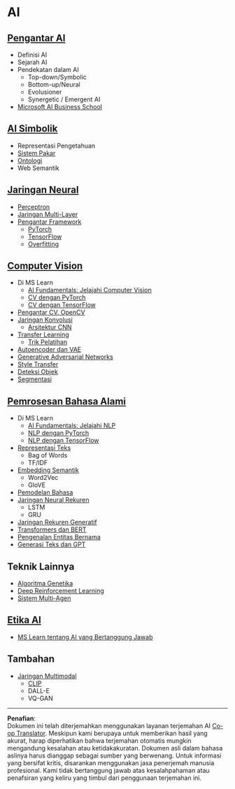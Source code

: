 <!--
CO_OP_TRANSLATOR_METADATA:
{
  "original_hash": "f2f88dbd2debd38e26149b27b1fd272d",
  "translation_date": "2025-08-29T12:51:19+00:00",
  "source_file": "etc/Mindmap.md",
  "language_code": "id"
}
-->
# AI

## [Pengantar AI](https://github.com/microsoft/AI-For-Beginners/blob/main/lessons/1-Intro/README.md)
 - Definisi AI
 - Sejarah AI
 - Pendekatan dalam AI
     - Top-down/Symbolic
     - Bottom-up/Neural
     - Evolusioner
     - Synergetic / Emergent AI
 - [Microsoft AI Business School](https://www.microsoft.com/ai/ai-business-school/?WT.mc_id=academic-77998-cacaste)

## [AI Simbolik](https://github.com/microsoft/AI-For-Beginners/blob/main/lessons/2-Symbolic/README.md)
 - Representasi Pengetahuan
 - [Sistem Pakar](https://github.com/microsoft/AI-For-Beginners/blob/main/lessons/2-Symbolic/Animals.ipynb)
 - [Ontologi](https://github.com/microsoft/AI-For-Beginners/blob/main/lessons/2-Symbolic/FamilyOntology.ipynb)
 - Web Semantik

## [Jaringan Neural](https://github.com/microsoft/AI-For-Beginners/blob/main/lessons/3-NeuralNetworks/README.md)
 - [Perceptron](https://github.com/microsoft/AI-For-Beginners/blob/main/lessons/3-NeuralNetworks/03-Perceptron/README.md)
 - [Jaringan Multi-Layer](https://github.com/microsoft/AI-For-Beginners/blob/main/lessons/3-NeuralNetworks/04-OwnFramework/README.md)
 - [Pengantar Framework](https://github.com/microsoft/AI-For-Beginners/blob/main/lessons/3-NeuralNetworks/05-Frameworks/README.md)
   - [PyTorch](https://github.com/microsoft/AI-For-Beginners/blob/main/lessons/3-NeuralNetworks/05-Frameworks/IntroPyTorch.ipynb)
   - [TensorFlow](https://github.com/microsoft/AI-For-Beginners/blob/main/lessons/3-NeuralNetworks/05-Frameworks/IntroKerasTF.md)
   - [Overfitting](https://github.com/microsoft/AI-For-Beginners/blob/main/lessons/3-NeuralNetworks/05-Frameworks/Overfitting.md)

## [Computer Vision](https://github.com/microsoft/AI-For-Beginners/blob/main/lessons/4-ComputerVision/README.md)
 - Di MS Learn
    - [AI Fundamentals: Jelajahi Computer Vision](https://docs.microsoft.com/learn/paths/explore-computer-vision-microsoft-azure/?WT.mc_id=academic-77998-cacaste)
    - [CV dengan PyTorch](https://docs.microsoft.com/learn/modules/intro-computer-vision-pytorch/?WT.mc_id=academic-77998-cacaste)
    - [CV dengan TensorFlow](https://docs.microsoft.com/learn/modules/intro-computer-vision-TensorFlow/?WT.mc_id=academic-77998-cacaste)
 - [Pengantar CV. OpenCV](https://github.com/microsoft/AI-For-Beginners/blob/main/lessons/4-ComputerVision/06-IntroCV/README.md)
 - [Jaringan Konvolusi](https://github.com/microsoft/AI-For-Beginners/blob/main/lessons/4-ComputerVision/07-ConvNets/README.md)
   - [Arsitektur CNN](https://github.com/microsoft/AI-For-Beginners/blob/main/lessons/4-ComputerVision/07-ConvNets/CNN_Architectures.md)
 - [Transfer Learning](https://github.com/microsoft/AI-For-Beginners/blob/main/lessons/4-ComputerVision/08-TransferLearning/README.md)
   - [Trik Pelatihan](https://github.com/microsoft/AI-For-Beginners/blob/main/lessons/4-ComputerVision/08-TransferLearning/TrainingTricks.md)
 - [Autoencoder dan VAE](https://github.com/microsoft/AI-For-Beginners/blob/main/lessons/4-ComputerVision/09-Autoencoders/README.md)
 - [Generative Adversarial Networks](https://github.com/microsoft/AI-For-Beginners/blob/main/lessons/4-ComputerVision/10-GANs/README.md)
 - [Style Transfer](https://github.com/microsoft/AI-For-Beginners/blob/main/lessons/4-ComputerVision/10-GANs/StyleTransfer.ipynb)
 - [Deteksi Objek](https://github.com/microsoft/AI-For-Beginners/blob/main/lessons/4-ComputerVision/11-ObjectDetection/README.md)
 - [Segmentasi](https://github.com/microsoft/AI-For-Beginners/blob/main/lessons/4-ComputerVision/12-Segmentation/README.md)
 
## [Pemrosesan Bahasa Alami](https://github.com/microsoft/AI-For-Beginners/blob/main/lessons/5-NLP/README.md)
 - Di MS Learn
    - [AI Fundamentals: Jelajahi NLP](https://docs.microsoft.com/learn/paths/explore-natural-language-processing/?WT.mc_id=academic-77998-cacaste)
    - [NLP dengan PyTorch](https://docs.microsoft.com/learn/modules/intro-natural-language-processing-pytorch/?WT.mc_id=academic-77998-cacaste)
    - [NLP dengan TensorFlow](https://docs.microsoft.com/learn/modules/intro-natural-language-processing-TensorFlow/?WT.mc_id=academic-77998-cacaste)
 - [Representasi Teks](https://github.com/microsoft/AI-For-Beginners/blob/main/lessons/5-NLP/13-TextRep/README.md)
    - Bag of Words
    - TF/IDF
 - [Embedding Semantik](https://github.com/microsoft/AI-For-Beginners/blob/main/lessons/5-NLP/14-Embeddings/README.md)
    - Word2Vec
    - GloVE
 - [Pemodelan Bahasa](https://github.com/microsoft/AI-For-Beginners/blob/main/lessons/5-NLP/15-LanguageModeling)
 - [Jaringan Neural Rekuren](https://github.com/microsoft/AI-For-Beginners/blob/main/lessons/5-NLP/16-RNN/README.md)
     - LSTM
     - GRU
 - [Jaringan Rekuren Generatif](https://github.com/microsoft/AI-For-Beginners/blob/main/lessons/5-NLP/17-GenerativeNetworks/README.md)
 - [Transformers dan BERT](https://github.com/microsoft/AI-For-Beginners/blob/main/lessons/5-NLP/18-Transformers/README.md)
 - [Pengenalan Entitas Bernama](https://github.com/microsoft/AI-For-Beginners/blob/main/lessons/5-NLP/19-NER/README.md)
 - [Generasi Teks dan GPT](https://github.com/microsoft/AI-For-Beginners/blob/main/lessons/5-NLP/20-LanguageModels/README.md)
## Teknik Lainnya
 - [Algoritma Genetika](https://github.com/microsoft/AI-For-Beginners/blob/main/lessons/6-Other/21-GeneticAlgorithms/README.md)
 - [Deep Reinforcement Learning](https://github.com/microsoft/AI-For-Beginners/blob/main/lessons/6-Other/22-DeepRL/README.md)
 - [Sistem Multi-Agen](https://github.com/microsoft/AI-For-Beginners/blob/main/lessons/6-Other/23-MultiagentSystems/README.md)

## [Etika AI](https://github.com/microsoft/AI-For-Beginners/blob/main/lessons/7-Ethics/README.md)
 - [MS Learn tentang AI yang Bertanggung Jawab](https://docs.microsoft.com/learn/paths/responsible-ai-business-principles/?WT.mc_id=academic-77998-cacaste)
## Tambahan
 - [Jaringan Multimodal](https://github.com/microsoft/AI-For-Beginners/blob/main/lessons/X-Extras/X1-MultiModal/README.md)
   - [CLIP](https://github.com/microsoft/AI-For-Beginners/blob/main/lessons/X-Extras/X1-MultiModal/Clip.ipynb)
   - DALL-E
   - VQ-GAN

---

**Penafian**:  
Dokumen ini telah diterjemahkan menggunakan layanan terjemahan AI [Co-op Translator](https://github.com/Azure/co-op-translator). Meskipun kami berupaya untuk memberikan hasil yang akurat, harap diperhatikan bahwa terjemahan otomatis mungkin mengandung kesalahan atau ketidakakuratan. Dokumen asli dalam bahasa aslinya harus dianggap sebagai sumber yang berwenang. Untuk informasi yang bersifat kritis, disarankan menggunakan jasa penerjemah manusia profesional. Kami tidak bertanggung jawab atas kesalahpahaman atau penafsiran yang keliru yang timbul dari penggunaan terjemahan ini.